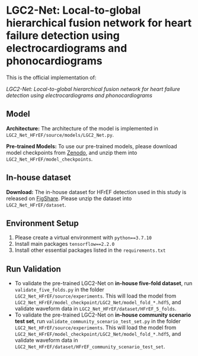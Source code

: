 # LGC2-Net: Local-to-global hierarchical fusion network for heart failure detection using electrocardiograms and phonocardiograms

This is the official implementation of:

*LGC2-Net: Local-to-global hierarchical fusion network for heart failure detection using electrocardiograms and phonocardiograms*

## Model

**Architecture:** The architecture of the model is implemented in `LGC2_Net_HFrEF/source/models/LGC2_Net.py`.

**Pre-trained Models:** To use our pre-trained models, please download model checkpoints from [Zenodo](), and unzip them into `LGC2_Net_HFrEF/model_checkpoints`.

## In-house dataset

**Download:** The in-house dataset for HFrEF detection used in this study is released on [FigShare](). Please unzip the dataset into `LGC2_Net_HFrEF/dataset`.

## Environment Setup

1. Please create a virtual environment with `python==3.7.10`
2. Install main packages `tensorflow==2.2.0`
3. Install other essential packages listed in the `requirements.txt`

## Run Validation

* To validate the pre-trained LGC2-Net on **in-house five-fold dataset**, run `validate_five_folds.py` in the folder `LGC2_Net_HFrEF/source/experiments`. This will load the model from `LGC2_Net_HFrEF/model_checkpoint/LGC2_Net/model_fold_*.hdf5`, and validate waveform data in `LGC2_Net_HFrEF/dataset/HFrEF_5_folds`.
* To validate the pre-trained LGC2-Net on **in-house community scenario test set**, run `validate_community_scenario_test_set.py` in the folder `LGC2_Net_HFrEF/source/experiments`. This will load the model from `LGC2_Net_HFrEF/model_checkpoint/LGC2_Net/model_fold_*.hdf5`, and validate waveform data in `LGC2_Net_HFrEF/dataset/HFrEF_community_scenario_test_set`.